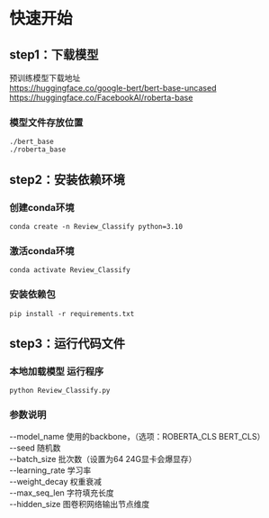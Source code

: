 # 快速开始
## step1：下载模型
预训练模型下载地址    
https://huggingface.co/google-bert/bert-base-uncased   
https://huggingface.co/FacebookAI/roberta-base

### 模型文件存放位置  
`./bert_base`  
`./roberta_base`  

## step2：安装依赖环境 
### 创建conda环境
`conda create -n Review_Classify python=3.10`
### 激活conda环境
`conda activate Review_Classify `
### 安装依赖包
`pip install -r requirements.txt `  
  
## step3：运行代码文件  
### 本地加载模型 运行程序
`python Review_Classify.py`

### 参数说明
--model_name 使用的backbone，（选项：ROBERTA_CLS  BERT_CLS）  
--seed 随机数   
--batch_size 批次数（设置为64 24G显卡会爆显存）  
--learning_rate 学习率   
--weight_decay 权重衰减  
--max_seq_len 字符填充长度  
--hidden_size 图卷积网络输出节点维度  

